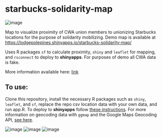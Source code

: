 # starbucks-solidarity-map

![image](https://user-images.githubusercontent.com/53026628/178120026-991be686-6979-43b5-a4a2-2ca75b1606b4.png)

Map to visualize proximity of CWA union members to unionizing Starbucks locations for the purpose of solidarity mobilizing. Demo map is available at https://lodgepolepines.shinyapps.io/starbucks-solidarity-map/

Uses R packages `sf` to calculate proximity, `shiny` and `leaflet` for mapping, and `rsconnect` to deploy to **shinyapps**. For purposes of demo all CWA data is fake.

More information available here: [link](https://docs.google.com/presentation/d/1FN4ok-iPdDFvUFGlbDQari5CbZ15lxX_p4kvZ0sVY-w/edit#slide=id.ge9090756a_1_58)

## To use:

Clone this repository, install the necessary R packages such as `shiny`, `leaflet`, and `sf`, replace the repo csv location data with your own data, and run app.R. To deploy to **shinyapps** follow [these instructions](https://shiny.rstudio.com/articles/shinyapps.html). For more information on geocoding data with `ggmap` and the Google Maps Geocoding API, [see here](https://www.shanelynn.ie/massive-geocoding-with-r-and-google-maps/).

![image](https://user-images.githubusercontent.com/53026628/178164300-6ff64549-1b09-48da-b4bb-7779113286a3.png)
![image](https://user-images.githubusercontent.com/53026628/178164308-1a69f613-8331-4e03-a6c7-be79648ef2c5.png)
![image](https://user-images.githubusercontent.com/53026628/178164313-05719ec5-e7ce-4b47-9869-ed4f0d061cea.png)
